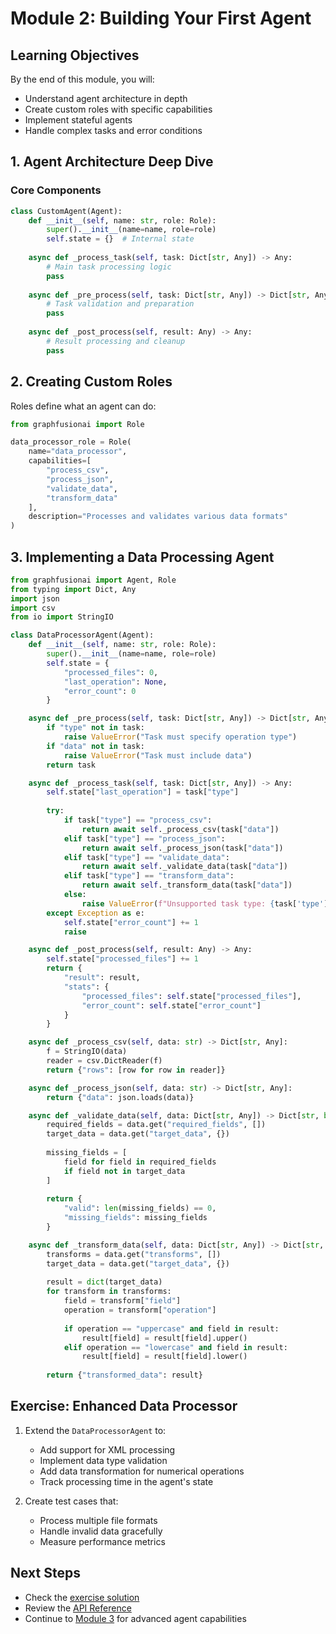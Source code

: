 # Module 2: Building Your First Agent

## Learning Objectives
By the end of this module, you will:
- Understand agent architecture in depth
- Create custom roles with specific capabilities
- Implement stateful agents
- Handle complex tasks and error conditions

## 1. Agent Architecture Deep Dive

### Core Components
```python
class CustomAgent(Agent):
    def __init__(self, name: str, role: Role):
        super().__init__(name=name, role=role)
        self.state = {}  # Internal state
        
    async def _process_task(self, task: Dict[str, Any]) -> Any:
        # Main task processing logic
        pass
        
    async def _pre_process(self, task: Dict[str, Any]) -> Dict[str, Any]:
        # Task validation and preparation
        pass
        
    async def _post_process(self, result: Any) -> Any:
        # Result processing and cleanup
        pass
```

## 2. Creating Custom Roles

Roles define what an agent can do:

```python
from graphfusionai import Role

data_processor_role = Role(
    name="data_processor",
    capabilities=[
        "process_csv",
        "process_json",
        "validate_data",
        "transform_data"
    ],
    description="Processes and validates various data formats"
)
```

## 3. Implementing a Data Processing Agent

```python
from graphfusionai import Agent, Role
from typing import Dict, Any
import json
import csv
from io import StringIO

class DataProcessorAgent(Agent):
    def __init__(self, name: str, role: Role):
        super().__init__(name=name, role=role)
        self.state = {
            "processed_files": 0,
            "last_operation": None,
            "error_count": 0
        }

    async def _pre_process(self, task: Dict[str, Any]) -> Dict[str, Any]:
        if "type" not in task:
            raise ValueError("Task must specify operation type")
        if "data" not in task:
            raise ValueError("Task must include data")
        return task

    async def _process_task(self, task: Dict[str, Any]) -> Any:
        self.state["last_operation"] = task["type"]
        
        try:
            if task["type"] == "process_csv":
                return await self._process_csv(task["data"])
            elif task["type"] == "process_json":
                return await self._process_json(task["data"])
            elif task["type"] == "validate_data":
                return await self._validate_data(task["data"])
            elif task["type"] == "transform_data":
                return await self._transform_data(task["data"])
            else:
                raise ValueError(f"Unsupported task type: {task['type']}")
        except Exception as e:
            self.state["error_count"] += 1
            raise

    async def _post_process(self, result: Any) -> Any:
        self.state["processed_files"] += 1
        return {
            "result": result,
            "stats": {
                "processed_files": self.state["processed_files"],
                "error_count": self.state["error_count"]
            }
        }

    async def _process_csv(self, data: str) -> Dict[str, Any]:
        f = StringIO(data)
        reader = csv.DictReader(f)
        return {"rows": [row for row in reader]}

    async def _process_json(self, data: str) -> Dict[str, Any]:
        return {"data": json.loads(data)}

    async def _validate_data(self, data: Dict[str, Any]) -> Dict[str, bool]:
        required_fields = data.get("required_fields", [])
        target_data = data.get("target_data", {})
        
        missing_fields = [
            field for field in required_fields 
            if field not in target_data
        ]
        
        return {
            "valid": len(missing_fields) == 0,
            "missing_fields": missing_fields
        }

    async def _transform_data(self, data: Dict[str, Any]) -> Dict[str, Any]:
        transforms = data.get("transforms", [])
        target_data = data.get("target_data", {})
        
        result = dict(target_data)
        for transform in transforms:
            field = transform["field"]
            operation = transform["operation"]
            
            if operation == "uppercase" and field in result:
                result[field] = result[field].upper()
            elif operation == "lowercase" and field in result:
                result[field] = result[field].lower()
                
        return {"transformed_data": result}
```

## Exercise: Enhanced Data Processor

1. Extend the `DataProcessorAgent` to:
   - Add support for XML processing
   - Implement data type validation
   - Add data transformation for numerical operations
   - Track processing time in the agent's state

2. Create test cases that:
   - Process multiple file formats
   - Handle invalid data gracefully
   - Measure performance metrics

## Next Steps
- Check the [exercise solution](exercise_solution.py)
- Review the [API Reference](../../api_reference.md)
- Continue to [Module 3](../module3/README.md) for advanced agent capabilities
